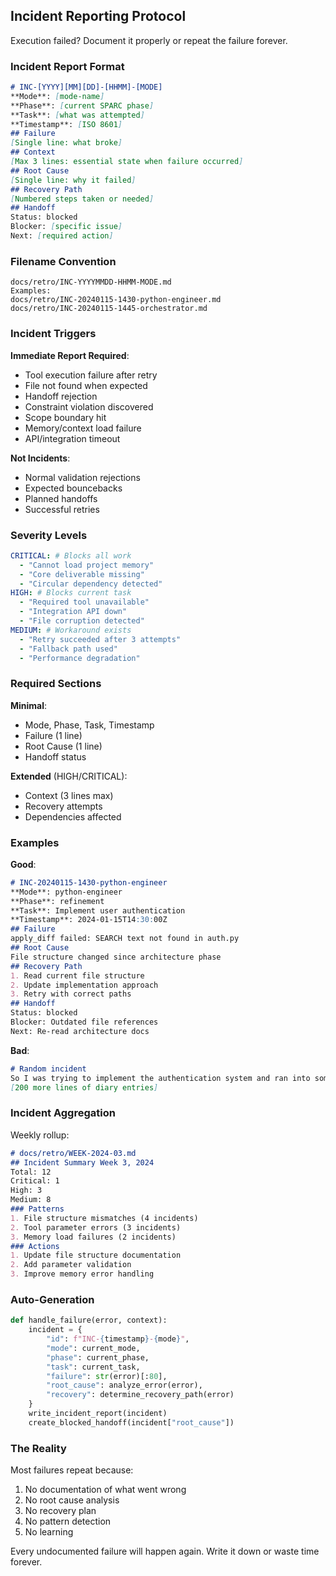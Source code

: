 ## Incident Reporting Protocol

Execution failed? Document it properly or repeat the failure forever.

### Incident Report Format
```markdown
# INC-[YYYY][MM][DD]-[HHMM]-[MODE]
**Mode**: [mode-name]
**Phase**: [current SPARC phase]
**Task**: [what was attempted]
**Timestamp**: [ISO 8601]
## Failure
[Single line: what broke]
## Context
[Max 3 lines: essential state when failure occurred]
## Root Cause
[Single line: why it failed]
## Recovery Path
[Numbered steps taken or needed]
## Handoff
Status: blocked
Blocker: [specific issue]
Next: [required action]
```

### Filename Convention
```
docs/retro/INC-YYYYMMDD-HHMM-MODE.md
Examples:
docs/retro/INC-20240115-1430-python-engineer.md
docs/retro/INC-20240115-1445-orchestrator.md
```

### Incident Triggers
**Immediate Report Required**:
- Tool execution failure after retry
- File not found when expected  
- Handoff rejection
- Constraint violation discovered
- Scope boundary hit
- Memory/context load failure
- API/integration timeout

**Not Incidents**:
- Normal validation rejections
- Expected bouncebacks
- Planned handoffs
- Successful retries

### Severity Levels
```yaml
CRITICAL: # Blocks all work
  - "Cannot load project memory"
  - "Core deliverable missing"
  - "Circular dependency detected"
HIGH: # Blocks current task
  - "Required tool unavailable"
  - "Integration API down"  
  - "File corruption detected"
MEDIUM: # Workaround exists
  - "Retry succeeded after 3 attempts"
  - "Fallback path used"
  - "Performance degradation"
```

### Required Sections
**Minimal**:
- Mode, Phase, Task, Timestamp
- Failure (1 line)
- Root Cause (1 line)
- Handoff status

**Extended** (HIGH/CRITICAL):
- Context (3 lines max)
- Recovery attempts
- Dependencies affected

### Examples
**Good**:
```markdown
# INC-20240115-1430-python-engineer
**Mode**: python-engineer
**Phase**: refinement
**Task**: Implement user authentication
**Timestamp**: 2024-01-15T14:30:00Z
## Failure
apply_diff failed: SEARCH text not found in auth.py
## Root Cause  
File structure changed since architecture phase
## Recovery Path
1. Read current file structure
2. Update implementation approach
3. Retry with correct paths
## Handoff
Status: blocked
Blocker: Outdated file references
Next: Re-read architecture docs
```

**Bad**:
```markdown
# Random incident
So I was trying to implement the authentication system and ran into some issues...
[200 more lines of diary entries]
```

### Incident Aggregation
Weekly rollup:
```markdown
# docs/retro/WEEK-2024-03.md
## Incident Summary Week 3, 2024
Total: 12
Critical: 1
High: 3
Medium: 8
### Patterns
1. File structure mismatches (4 incidents)
2. Tool parameter errors (3 incidents)
3. Memory load failures (2 incidents)
### Actions
1. Update file structure documentation
2. Add parameter validation
3. Improve memory error handling
```

### Auto-Generation
```python
def handle_failure(error, context):
    incident = {
        "id": f"INC-{timestamp}-{mode}",
        "mode": current_mode,
        "phase": current_phase,
        "task": current_task,
        "failure": str(error)[:80],
        "root_cause": analyze_error(error),
        "recovery": determine_recovery_path(error)
    }
    write_incident_report(incident)
    create_blocked_handoff(incident["root_cause"])
```

### The Reality
Most failures repeat because:
1. No documentation of what went wrong
2. No root cause analysis 
3. No recovery plan
4. No pattern detection
5. No learning

Every undocumented failure will happen again. Write it down or waste time forever.